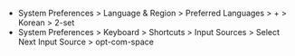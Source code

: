 - System Preferences > Language & Region > Preferred Languages > + > Korean > 2-set
- System Preferences > Keyboard > Shortcuts > Input Sources > Select Next Input Source > opt-com-space